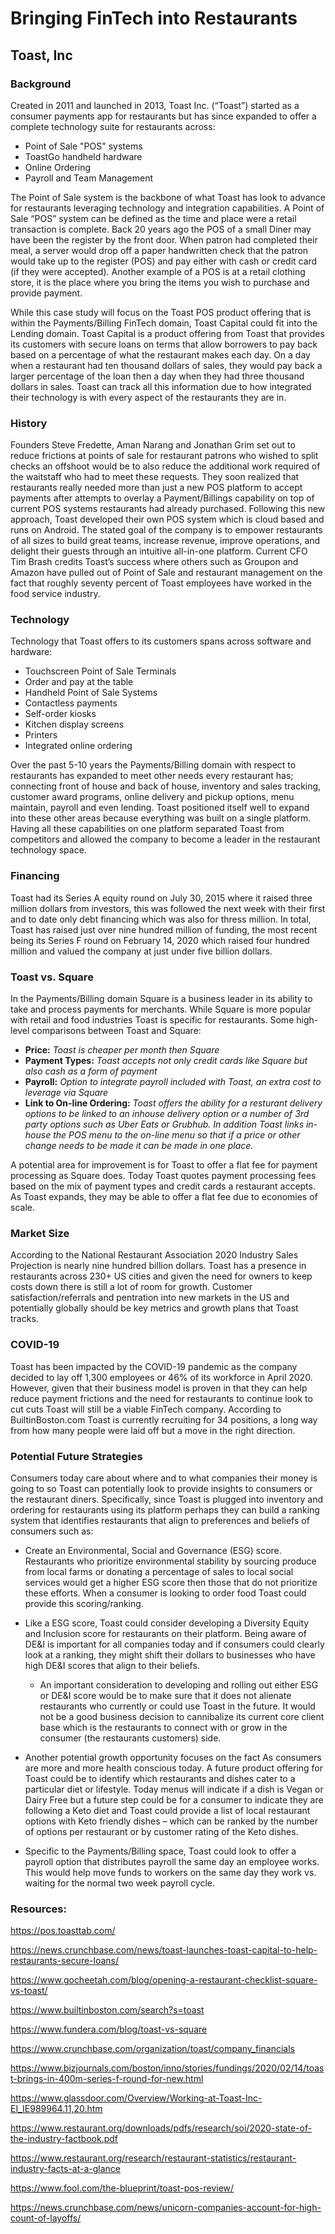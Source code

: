 # Bringing FinTech into Restaurants

## Toast, Inc

### Background

Created in 2011 and launched in 2013, Toast Inc. (“Toast”) started as a consumer payments app for restaurants but has since expanded to offer a complete technology suite for restaurants across:

+ Point of Sale "POS" systems
+ ToastGo handheld hardware
+ Online Ordering
+ Payroll and Team Management

The Point of Sale system is the backbone of what Toast has look to advance for restaurants leveraging technology and integration capabilities.  A Point of Sale “POS” system can be defined as the time and place were a retail transaction is complete.  Back 20 years ago the POS of a small Diner may have been the register by the front door.  When patron had completed their meal, a server would drop off a paper handwritten check that the patron would take up to the register (POS) and pay either with cash or credit card (if they were accepted).  Another example of a POS is at a retail clothing store, it is the place where you bring the items you wish to purchase and provide payment.

While this case study will focus on the Toast POS product offering that is within the Payments/Billing FinTech domain, Toast Capital could fit into the Lending domain. Toast Capital is a product offering from Toast that provides its customers with secure loans on terms that allow borrowers to pay back based on a percentage of what the restaurant makes each day.  On a day when a restaurant had ten thousand dollars of sales, they would pay back a larger percentage of the loan then a day when they had three thousand dollars in sales.  Toast can track all this information due to how integrated their technology is with every aspect of the restaurants they are in.

### History

Founders Steve Fredette, Aman Narang and Jonathan Grim set out to reduce frictions at points of sale for restaurant patrons who wished to split checks an offshoot would be to also reduce the additional work required of the waitstaff who had to meet these requests.  They soon realized that restaurants really needed more than just a new POS platform to accept payments after attempts to overlay a Payment/Billings capability on top of current POS systems restaurants had already purchased. Following this new approach, Toast developed their own POS system which is cloud based and runs on Android. The stated goal of the company is to empower restaurants of all sizes to build great teams, increase revenue, improve operations, and delight their guests through an intuitive all-in-one platform.  Current CFO Tim Brash credits Toast’s success where others such as Groupon and Amazon have pulled out of Point of Sale and restaurant management on the fact that roughly seventy percent of Toast employees have worked in the food service industry.

### Technology

Technology that Toast offers to its customers spans across software and hardware:

+ Touchscreen Point of Sale Terminals
+ Order and pay at the table
+ Handheld Point of Sale Systems
+ Contactless payments
+ Self-order kiosks
+ Kitchen display screens
+ Printers
+ Integrated online ordering

Over the past 5-10 years the Payments/Billing domain with respect to restaurants has expanded to meet other needs every restaurant has; connecting front of house and back of house, inventory and sales tracking, customer award programs, online delivery and pickup options, menu maintain, payroll and even lending.  Toast positioned itself well to expand into these other areas because everything was built on a single platform.  Having all these capabilities on one platform separated Toast from competitors and allowed the company to become a leader in the restaurant technology space.

### Financing 

Toast had its Series A equity round on July 30, 2015 where it raised three million dollars from investors, this was followed the next week with their first and to date only debt financing which was also for thress million.  In total, Toast has raised just over nine hundred million of funding, the most recent being its Series F round on February 14, 2020 which raised four hundred million and valued the company at just under five billion dollars.


### Toast vs. Square

In the Payments/Billing domain Square is a business leader in its ability to take and process payments for merchants.  While Square is more popular with retail and food industries Toast is specific for restaurants. Some high-level comparisons between Toast and Square:

+ **Price:** *Toast is cheaper per month then Square*
+ **Payment Types:** *Toast accepts not only credit cards like Square but also cash as a form of payment*
+ **Payroll:** *Option to integrate payroll included with Toast, an extra cost to leverage via Square*
+ **Link to On-line Ordering:** *Toast offers the ability for a resturant delivery options to be linked to an inhouse delivery option or a number of 3rd party options such as Uber Eats or Grubhub.  In addition Toast links in-house the POS menu to the on-line menu so that if a price or other change needs to be made it can be made in one place.*

A potential area for improvement is for Toast to offer a flat fee for payment processing as Square does.  Today Toast quotes payment processing fees based on the mix of payment types and credit cards a restaurant accepts.  As Toast expands, they may be able to offer a flat fee due to economies of scale.

### Market Size

According to the National Restaurant Association 2020 Industry Sales Projection is nearly nine hundred billion dollars.  Toast has a presence in restaurants across 230+ US cities and given the need for owners to keep costs down there is still a lot of room for growth.  Customer satisfaction/referrals and pentration into new markets in the US and potentially globally should be key metrics and growth plans that Toast tracks.     

### COVID-19

Toast has  been impacted by the COVID-19 pandemic as the company decided to lay off 1,300 employees or 46% of its workforce in April 2020.  However, given that their business model is proven in that they can help reduce payment frictions and the need for restaurants to continue look to cut cuts Toast will still be a viable FinTech company.  According to BuiltinBoston.com Toast is currently recruiting for 34 positions, a long way from how many people were laid off but a move in the right direction.

### Potential Future Strategies

Consumers today care about where and to what companies their money is going to so Toast can potentially look to provide insights to consumers or the restaurant diners.  Specifically, since Toast is plugged into inventory and ordering for restaurants using its platform perhaps they can build a ranking system that identifies restaurants that align to preferences and beliefs of consumers such as:

+ Create an Environmental, Social and Governance (ESG) score.  Restaurants who prioritize environmental stability by sourcing produce from local farms or donating a percentage of sales to local social services would get a higher ESG score then those that do not prioritize these efforts.  When a consumer is looking to order food Toast could provide this scoring/ranking.

+ Like a ESG score, Toast could consider developing a Diversity Equity and Inclusion score for restaurants on their platform.  Being aware of DE&I is important for all companies today and if consumers could clearly look at a ranking, they might shift their dollars to businesses who have high DE&I scores that align to their beliefs.
    + An important consideration to developing and rolling out either ESG or DE&I score would be to make sure that it does not alienate restaurants who currently or could use Toast in the future.  It would not be a good business decision to cannibalize its current core client base which is the restaurants to connect with or grow in the  consumer (the restaurants customers) side.
    

+ Another potential growth opportunity focuses on the fact As consumers are more and more health conscious today. A future product offering for Toast could be to identify which restaurants and dishes cater to a particular diet or lifestyle.  Today menus will indicate if a dish is Vegan or Dairy Free but a future step could be for a consumer to indicate they are following a Keto diet and Toast could provide a list of local restaurant options with Keto friendly dishes – which can be ranked by the number of options per restaurant or by customer rating of the Keto dishes.

+ Specific to the Payments/Billing space, Toast could look to offer a payroll option that distributes payroll the same day an employee works.  This would help move funds to workers on the same day they work vs. waiting for the normal two week payroll cycle.

### Resources:

https://pos.toasttab.com/

https://news.crunchbase.com/news/toast-launches-toast-capital-to-help-restaurants-secure-loans/

https://www.gocheetah.com/blog/opening-a-restaurant-checklist-square-vs-toast/

https://www.builtinboston.com/search?s=toast

https://www.fundera.com/blog/toast-vs-square

https://www.crunchbase.com/organization/toast/company_financials

https://www.bizjournals.com/boston/inno/stories/fundings/2020/02/14/toast-brings-in-400m-series-f-round-for-new.html

https://www.glassdoor.com/Overview/Working-at-Toast-Inc-EI_IE989964.11,20.htm

https://www.restaurant.org/downloads/pdfs/research/soi/2020-state-of-the-industry-factbook.pdf

https://www.restaurant.org/research/restaurant-statistics/restaurant-industry-facts-at-a-glance

https://www.fool.com/the-blueprint/toast-pos-review/

https://news.crunchbase.com/news/unicorn-companies-account-for-high-count-of-layoffs/
